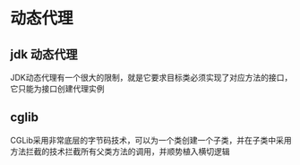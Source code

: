 # 动态代理

## jdk 动态代理
JDK动态代理有一个很大的限制，就是它要求目标类必须实现了对应方法的接口，它只能为接口创建代理实例

## cglib
CGLib采用非常底层的字节码技术，可以为一个类创建一个子类，并在子类中采用方法拦截的技术拦截所有父类方法的调用，并顺势植入横切逻辑